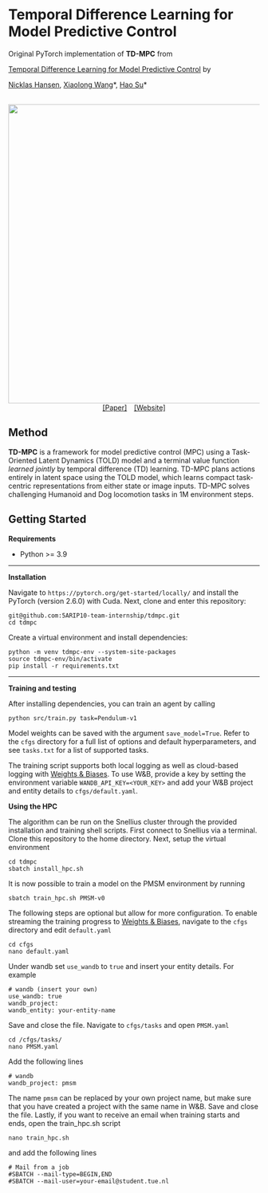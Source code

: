 # Temporal Difference Learning for Model Predictive Control

Original PyTorch implementation of **TD-MPC** from

[Temporal Difference Learning for Model Predictive Control](https://arxiv.org/abs/2203.04955) by

[Nicklas Hansen](https://nicklashansen.github.io), [Xiaolong Wang](https://xiaolonw.github.io)\*, [Hao Su](https://cseweb.ucsd.edu/~haosu)\*


<p align="center">
  <br><img src='media/ae591483.png' width="600"/><br>
   <a href="https://arxiv.org/abs/2203.04955">[Paper]</a>&emsp;<a href="https://nicklashansen.github.io/td-mpc">[Website]</a>
</p>

## Method

**TD-MPC** is a framework for model predictive control (MPC) using a Task-Oriented Latent Dynamics (TOLD) model and a terminal value function *learned jointly* by temporal difference (TD) learning. TD-MPC plans actions entirely in latent space using the TOLD model, which learns compact task-centric representations from either state or image inputs. TD-MPC solves challenging Humanoid and Dog locomotion tasks in 1M environment steps.

## Getting Started

__Requirements__

- Python >= 3.9

---

__Installation__

Navigate to `https://pytorch.org/get-started/locally/` and install the PyTorch (version 2.6.0) with Cuda. Next, clone and enter this repository:
```
git@github.com:5ARIP10-team-internship/tdmpc.git
cd tdmpc
```
Create a virtual environment and install dependencies:
```
python -m venv tdmpc-env --system-site-packages
source tdmpc-env/bin/activate
pip install -r requirements.txt
```

---

__Training and testing__

After installing dependencies, you can train an agent by calling
```
python src/train.py task=Pendulum-v1
```

Model weights can be saved with the argument `save_model=True`. Refer to the `cfgs` directory for a full list of options and default hyperparameters, and see `tasks.txt` for a list of supported tasks.

The training script supports both local logging as well as cloud-based logging with [Weights & Biases](https://wandb.ai). To use W&B, provide a key by setting the environment variable `WANDB_API_KEY=<YOUR_KEY>` and add your W&B project and entity details to `cfgs/default.yaml`.

__Using the HPC__

The algorithm can be run on the Snellius cluster through the provided installation and training shell scripts. First connect to Snellius via a terminal. Clone this repository to the home directory. Next, setup the virtual environment
```
cd tdmpc
sbatch install_hpc.sh
```
It is now possible to train a model on the PMSM environment by running
```
sbatch train_hpc.sh PMSM-v0
```
The following steps are optional but allow for more configuration. To enable streaming the training progress to [Weights & Biases](https://wandb.ai), navigate to the `cfgs` directory and edit `default.yaml`
```
cd cfgs
nano default.yaml
```
Under wandb set `use_wandb` to `true` and insert your entity details. For example
```
# wandb (insert your own)
use_wandb: true
wandb_project:
wandb_entity: your-entity-name
```
Save and close the file. Navigate to `cfgs/tasks` and open `PMSM.yaml`
```
cd /cfgs/tasks/
nano PMSM.yaml
```
Add the following lines
```
# wandb
wandb_project: pmsm
```
The name `pmsm` can be replaced by your own project name, but make sure that you have created a project with the same name in W&B. Save and close the file. Lastly, if you want to receive an email when training starts and ends, open the train_hpc.sh script
```
nano train_hpc.sh
```
and add the following lines
```
# Mail from a job
#SBATCH --mail-type=BEGIN,END
#SBATCH --mail-user=your-email@student.tue.nl
```